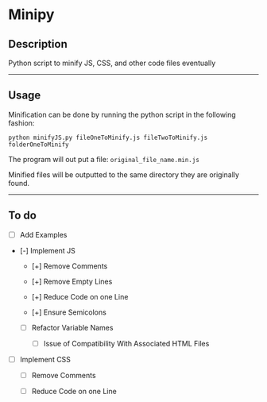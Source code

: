 Minipy
========

## Description

Python script to minify JS, CSS, and other code files eventually

---

## Usage

Minification can be done by running the python script in the following fashion:

	python minifyJS.py fileOneToMinify.js fileTwoToMinify.js folderOneToMinify

The program will out put a file: `original_file_name.min.js`

Minified files will be outputted to the same directory they are originally found.


---

## To do

- [ ] Add Examples

- [-] Implement JS

	- [+] Remove Comments

	- [+] Remove Empty Lines

	- [+] Reduce Code on one Line

	- [+] Ensure Semicolons

	- [ ] Refactor Variable Names

		- [ ] Issue of Compatibility With Associated HTML Files


- [ ] Implement CSS

	- [ ] Remove Comments

	- [ ] Reduce Code on one Line





